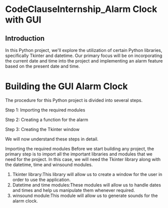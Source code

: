 # CodeClauseInternship_Alarm Clock with GUI

## Introduction

In this Python project, we'll explore the utilization of certain Python libraries, specifically Tkinter and datetime. Our primary focus will be on incorporating the current date and time into the project and implementing an alarm feature based on the present date and time.

# Building the GUI Alarm Clock

The procedure for this Python project is divided into several steps.

Step 1: Importing the required modules

Step 2: Creating a function for the alarm

Step 3: Creating the Tkinter window

We will now understand these steps in detail.

Importing the required modules
Before we start building any project, the primary step is to import all the important libraries and modules that we need for the project. In this case, we will need the Tkinter library along with the datetime, time and winsound modules.
1. Tkinter library:This library will allow us to create a window for the user in order to use the application.
2. Datetime and time modules:These modules will allow us to handle dates and times and help us manipulate them whenever required.
3. winsound module:This module will allow us to generate sounds for the alarm clock.





